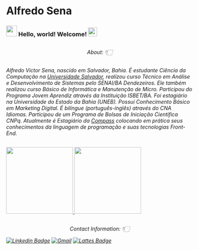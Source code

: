 # Alfredo Sena

### <img src="https://github.com/TheDudeThatCode/TheDudeThatCode/blob/master/Assets/Hi.gif" width="29px"> Hello, world! Welcome!&nbsp;<img src="https://github.com/TheDudeThatCode/TheDudeThatCode/blob/master/Assets/Earth.gif" width="24px">

##
<div align="center">
    <em>About: 👇🏻</em>
</div>
<p>
	<em>
		<br>
		Alfredo Victor Sena, nascido em Salvador, Bahia. É estudante Ciência da Computação na <a href="https://www.unifacs.br/">Universidade Salvador</a>, realizou curso Técnico em Análise e Desenvolvimento de Sistemas pelo SENAI/BA Dendezeiros. Ele também realizou curso Básico de Informática e Manutenção de Micro. Participou do Programa Jovem Aprendiz através da Instituição ISBET/BA. Foi estagiário na Universidade do Estado da Bahia (UNEB). Possui Conhecimento Básico em Marketing Digital. É bilíngue (português-inglês) através do CNA Idiomas. Participou de um Programa de Bolsas de Iniciação Científica CNPq. Atualmente é Estagiário da <a href="https://compass.uol/pt/home/">Compass</a> colocando em prática seus conhecimentos da linguagem de programação e suas tecnologias Front-End.	
</p>

##
<div>
  <a href="https://github.com/avsena">
  <img height="180em" src="https://github-readme-stats.vercel.app/api?username=avsena&show_icons=true&theme=tokyonight&include_all_commits=true&count_private=true">
  <img height="180em" src="https://github-readme-stats.vercel.app/api/top-langs/?username=avsena&layout=compact&langs_count=9&theme=tokyonight">  
  </a>
</div>

##
<div align="center">
  <p>
    <em>Contact Information: 👇🏻</em>
  </p>
</div>

[![Linkedin Badge](https://img.shields.io/badge/LinkedIn-0077B5?style=for-the-badge&logo=linkedin&logoColor=white)](https://www.linkedin.com/in/alfredo-sena-5b6bb5186/) <!--[![Instagram](https://img.shields.io/badge/Instagram-E4405F?style=for-the-badge&logo=instagram&logoColor=white)](https://www.instagram.com/alfredosenas/)--> [![Gmail](https://img.shields.io/badge/Gmail-D14836?style=for-the-badge&logo=gmail&logoColor=white)](mailto:avnssena@gmail.com) [![Lattes Badge](http://buscatextual.cnpq.br/buscatextual/images/titulo-sistema.png?style=for-the-badge&logo=linkedin&logoColor=white)](http://lattes.cnpq.br/5748754176601506/)
